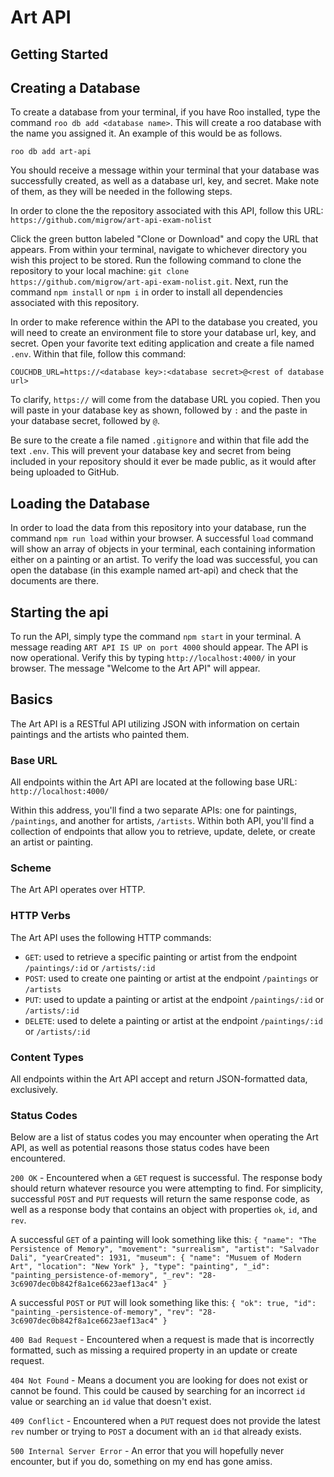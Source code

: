 # Art API

## Getting Started

## Creating a Database
To create a database from your terminal, if you have Roo installed, type the command `roo db add <database name>`. This will create a roo database with the name you assigned it. An example of this would be as follows.

`roo db add art-api`

You should receive a message within your terminal that your database was successfully created, as well as a database url, key, and secret. Make note of them, as they will be needed in the following steps.

In order to clone the the repository associated with this API, follow this URL: `https://github.com/migrow/art-api-exam-nolist`

Click the green button labeled "Clone or Download" and copy the URL that appears. From within your terminal, navigate to whichever directory you wish this project to be stored. Run the following command to clone the repository to your local machine: `git clone https://github.com/migrow/art-api-exam-nolist.git`. Next, run the command `npm install` or  `npm i`  in order to install all dependencies associated with this repository.

In order to make reference within the API to the database you created, you will need to create an environment file to store your database url, key, and secret. Open your favorite text editing application and create a file named `.env`. Within that file, follow this command:

`COUCHDB_URL=https://<database key>:<database secret>@<rest of database url>`

To clarify, `https://` will come from the database URL you copied. Then you will paste in your database key as shown, followed by `:` and the paste in your database secret, followed by `@`.

Be sure to the create a file named `.gitignore` and within that file add the text `.env`. This will prevent your database key and secret from being included in your repository should it ever be made public, as it would after being uploaded to GitHub.

## Loading the Database
In order to load the data from this repository into your database, run the command `npm run load` within your browser. A successful `load` command will show an array of objects in your terminal, each containing information either on a painting or an artist. To verify the load was successful, you can open the database (in this example named art-api) and check that the documents are there.

## Starting the api
To run the API, simply type the command `npm start` in your terminal. A message reading `ART API IS UP on port 4000` should appear. The API is now operational. Verify this by typing `http://localhost:4000/` in your browser. The message "Welcome to the Art API" will appear.

## Basics

The Art API is a RESTful API utilizing JSON with information on certain paintings and the artists who painted them.

### Base URL
All endpoints within the Art API are located at the following base URL: `http://localhost:4000/`

Within this address, you'll find a two separate APIs: one for paintings, `/paintings`, and another for artists, `/artists`. Within both API, you'll find a collection of endpoints that allow you to retrieve, update, delete, or create an artist or painting.

### Scheme
The Art API operates over HTTP.

### HTTP Verbs
The Art API uses the following HTTP commands:
- `GET`: used to retrieve a specific painting or artist from the endpoint `/paintings/:id` or `/artists/:id`
- `POST`: used to create one painting or artist at the endpoint `/paintings` or `/artists`
- `PUT`: used to update a painting or artist at the endpoint `/paintings/:id` or `/artists/:id`
- `DELETE`: used to delete a painting or artist at the endpoint `/paintings/:id` or `/artists/:id`

### Content Types
All endpoints within the Art API accept and return JSON-formatted data, exclusively.

### Status Codes
Below are a list of status codes you may encounter when operating the Art API, as well as potential reasons those status codes have been encountered.

`200 OK` - Encountered when a `GET` request is successful. The response body should return whatever resource you were attempting to find. For simplicity, successful `POST` and `PUT` requests will return the same response code, as well as a response body that contains an object with properties `ok`, `id`, and `rev`.

A successful `GET` of a painting will look something like this:
`{
    "name": "The Persistence of Memory",
    "movement": "surrealism",
    "artist": "Salvador Dali",
    "yearCreated": 1931,
    "museum": {
        "name": "Musuem of Modern Art",
        "location": "New York"
    },
    "type": "painting",
    "_id": "painting_persistence-of-memory",
    "_rev": "28-3c6907dec0b842f8a1ce6623aef13ac4"
}`

A successful `POST` or `PUT` will look something like this:
`{
    "ok": true,
    "id": "painting_-persistence-of-memory",
    "rev": "28-3c6907dec0b842f8a1ce6623aef13ac4"
}`

`400 Bad Request` - Encountered when a request is made that is incorrectly formatted, such as missing a required property in an update or create request.

`404 Not Found` - Means a document you are looking for does not exist or cannot be found. This could be caused by searching for an incorrect `id` value or searching an `id` value that doesn't exist.

`409 Conflict` - Encountered when a `PUT` request does not provide the latest `rev` number or trying to `POST` a document with an `id` that already exists.

`500 Internal Server Error` - An error that you will hopefully never encounter, but if you do, something on my end has gone amiss.  

